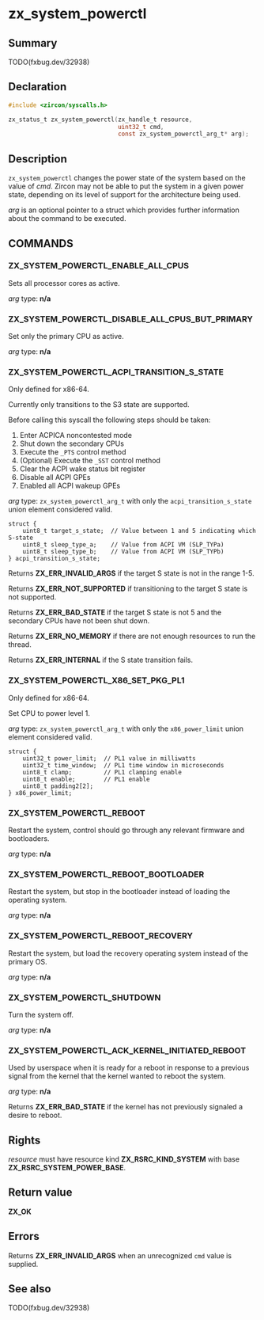 <!-- Generated by zircon/scripts/update-docs-from-fidl, do not edit! -->
# zx_system_powerctl

## Summary

TODO(fxbug.dev/32938)

## Declaration

```c
#include <zircon/syscalls.h>

zx_status_t zx_system_powerctl(zx_handle_t resource,
                               uint32_t cmd,
                               const zx_system_powerctl_arg_t* arg);
```

## Description

`zx_system_powerctl` changes the power state of the system based on the value of
*cmd*.  Zircon may not be able to put the system in a given power state,
depending on its level of support for the architecture being used.

*arg* is an optional pointer to a struct which provides further information
about the command to be executed.

## COMMANDS

### ZX_SYSTEM_POWERCTL_ENABLE_ALL_CPUS

Sets all processor cores as active.

*arg* type: **n/a**

### ZX_SYSTEM_POWERCTL_DISABLE_ALL_CPUS_BUT_PRIMARY

Set only the primary CPU as active.

*arg* type: **n/a**

### ZX_SYSTEM_POWERCTL_ACPI_TRANSITION_S_STATE

Only defined for x86-64.

Currently only transitions to the S3 state are supported.

Before calling this syscall the following steps should be taken:
1. Enter ACPICA noncontested mode
2. Shut down the secondary CPUs
3. Execute the `_PTS` control method
4. (Optional) Execute the `_SST` control method
5. Clear the ACPI wake status bit register
6. Disable all ACPI GPEs
7. Enabled all ACPI wakeup GPEs

*arg* type: `zx_system_powerctl_arg_t` with only the `acpi_transition_s_state`
union element considered valid.

```
struct {
    uint8_t target_s_state;  // Value between 1 and 5 indicating which S-state
    uint8_t sleep_type_a;    // Value from ACPI VM (SLP_TYPa)
    uint8_t sleep_type_b;    // Value from ACPI VM (SLP_TYPb)
} acpi_transition_s_state;
```

Returns **ZX_ERR_INVALID_ARGS** if the target S state is not in the range 1-5.

Returns **ZX_ERR_NOT_SUPPORTED** if transitioning to the target S state is not
supported.

Returns **ZX_ERR_BAD_STATE** if the target S state is not 5 and the secondary
CPUs have not been shut down.

Returns **ZX_ERR_NO_MEMORY** if there are not enough resources to run the
thread.

Returns **ZX_ERR_INTERNAL** if the S state transition fails.

### ZX_SYSTEM_POWERCTL_X86_SET_PKG_PL1

Only defined for x86-64.

Set CPU to power level 1.

*arg* type: `zx_system_powerctl_arg_t` with only the `x86_power_limit` union
element considered valid.

```
struct {
    uint32_t power_limit;  // PL1 value in milliwatts
    uint32_t time_window;  // PL1 time window in microseconds
    uint8_t clamp;         // PL1 clamping enable
    uint8_t enable;        // PL1 enable
    uint8_t padding2[2];
} x86_power_limit;
```

### ZX_SYSTEM_POWERCTL_REBOOT

Restart the system, control should go through any relevant firmware and
bootloaders.

*arg* type: **n/a**

### ZX_SYSTEM_POWERCTL_REBOOT_BOOTLOADER

Restart the system, but stop in the bootloader instead of loading the operating
system.

*arg* type: **n/a**

### ZX_SYSTEM_POWERCTL_REBOOT_RECOVERY

Restart the system, but load the recovery operating system instead of the
primary OS.

*arg* type: **n/a**

### ZX_SYSTEM_POWERCTL_SHUTDOWN

Turn the system off.

*arg* type: **n/a**

### ZX_SYSTEM_POWERCTL_ACK_KERNEL_INITIATED_REBOOT

Used by userspace when it is ready for a reboot in response to a previous signal
from the kernel that the kernel wanted to reboot the system.

*arg* type: **n/a**

Returns **ZX_ERR_BAD_STATE** if the kernel has not previously signaled a desire
to reboot.

## Rights

*resource* must have resource kind **ZX_RSRC_KIND_SYSTEM** with base **ZX_RSRC_SYSTEM_POWER_BASE**.

## Return value

**ZX_OK**

## Errors

Returns **ZX_ERR_INVALID_ARGS** when an unrecognized `cmd` value is supplied.

## See also

TODO(fxbug.dev/32938)


